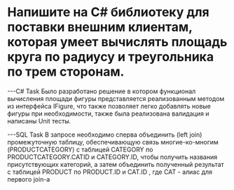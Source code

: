 # Напишите на C# библиотеку для поставки внешним клиентам, которая умеет вычислять площадь круга по радиусу и треугольника по трем сторонам.
---C# Task 
Было разработано решение в котором функционал вычисления площади фигуры
представляется реализованным методом из интерфейса IFigure, что также
позволяет легко добавлять новые фигуры при необходимости, также была 
реализована валидация и написаны Unit тесты.



---SQL Task
В запросе необходимо сперва объединить (left join) промежуточную 
таблицу, обеспечивающую связь многие-ко-многим (PRODUCTCATEGORY) с 
таблицей CATEGORY по PRODUCTCATEGORY.CATID и CATEGORY.ID, чтобы 
получить названия присутствующих категорий, а затем объединить полученный результат с 
таблицей PRODUCT по PRODUCT.ID и CAT.ID , где CAT - алиас для первого join-а

